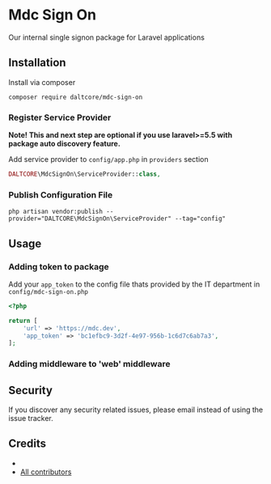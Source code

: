 # Mdc Sign On

Our internal single signon package for Laravel applications

## Installation

Install via composer
```
composer require daltcore/mdc-sign-on
```

### Register Service Provider

**Note! This and next step are optional if you use laravel>=5.5 with package
auto discovery feature.**

Add service provider to `config/app.php` in `providers` section
```php
DALTCORE\MdcSignOn\ServiceProvider::class,
```

### Publish Configuration File

```
php artisan vendor:publish --provider="DALTCORE\MdcSignOn\ServiceProvider" --tag="config"
```

## Usage

### Adding token to package
Add your `app_token` to the config file thats provided by the IT department in `config/mdc-sign-on.php`
```php
<?php

return [
    'url' => 'https://mdc.dev',
    'app_token' => 'bc1efbc9-3d2f-4e97-956b-1c6d7c6ab7a3',
];
```

### Adding middleware to 'web' middleware



## Security

If you discover any security related issues, please email 
instead of using the issue tracker.

## Credits

- [](https://github.com/daltcore/mdc-sign-on)
- [All contributors](https://github.com/daltcore/mdc-sign-on/graphs/contributors)
